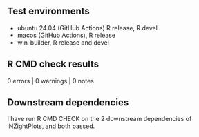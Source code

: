 ## Test environments

- ubuntu 24.04 (GitHub Actions) R release, R devel
- macos (GitHub Actions), R release
- win-builder, R release and devel

## R CMD check results

0 errors | 0 warnings | 0 notes

## Downstream dependencies

I have run R CMD CHECK on the 2 downstream dependencies of iNZightPlots, and both passed.
